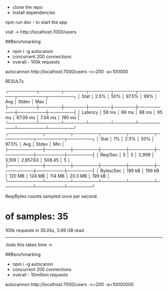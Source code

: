 - clone the repo 
- install dependencies

npm run dev  - to start the app

visit -> http://localhost:7000/users



##Benchmarking

- npm i -g autocanon
- concurrent 200 connections
- overall - 100k requests

autocannon http://localhost:7000/users -c=200 -a=100000


RESULTs

┌─────────┬───────┬───────┬───────┬───────┬──────────┬─────────┬────────┐
│ Stat    │ 2.5%  │ 50%   │ 97.5% │ 99%   │ Avg      │ Stdev   │ Max    │
├─────────┼───────┼───────┼───────┼───────┼──────────┼─────────┼────────┤
│ Latency │ 59 ms │ 66 ms │ 88 ms │ 95 ms │ 67.09 ms │ 7.34 ms │ 190 ms │
└─────────┴───────┴───────┴───────┴───────┴──────────┴─────────┴────────┘
┌───────────┬────────┬────────┬────────┬────────┬──────────┬─────────┬────────┐
│ Stat      │ 1%     │ 2.5%   │ 50%    │ 97.5%  │ Avg      │ Stdev   │ Min    │
├───────────┼────────┼────────┼────────┼────────┼──────────┼─────────┼────────┤
│ Req/Sec   │ 5      │ 5      │ 2,999  │ 3,109  │ 2,857.63 │ 508.45  │ 5      │
├───────────┼────────┼────────┼────────┼────────┼──────────┼─────────┼────────┤
│ Bytes/Sec │ 199 kB │ 199 kB │ 120 MB │ 124 MB │ 114 MB   │ 20.3 MB │ 199 kB │
└───────────┴────────┴────────┴────────┴────────┴──────────┴─────────┴────────┘

Req/Bytes counts sampled once per second.
# of samples: 35

100k requests in 35.05s, 3.99 GB read





------------------------------------------------------------
:todo this takes time -> 

##Benchmarking

- npm i -g autocanon
- concurrent 200 connections
- overall - 10million requests

autocannon http://localhost:7000/users -c=200 -a=10000000

